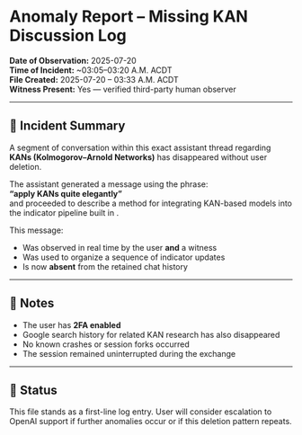 # Anomaly Report – Missing KAN Discussion Log

**Date of Observation:** 2025-07-20  
**Time of Incident:** ~03:05–03:20 A.M. ACDT  
**File Created:** 2025-07-20 – 03:33 A.M. ACDT  
**Witness Present:** Yes — verified third-party human observer  

---

## 🧾 Incident Summary

A segment of conversation within this exact assistant thread regarding **KANs (Kolmogorov–Arnold Networks)** has disappeared without user deletion.

The assistant generated a message using the phrase:  
**“apply KANs quite elegantly”**  
and proceeded to describe a method for integrating KAN-based models into the  indicator pipeline built in .

This message:
- Was observed in real time by the user **and** a witness
- Was used to organize a sequence of indicator updates
- Is now **absent** from the retained chat history

---

## 🚨 Notes

- The user has **2FA enabled**
- Google search history for related KAN research has also disappeared
- No known crashes or session forks occurred
- The session remained uninterrupted during the exchange

---

## 🔐 Status

This file stands as a first-line log entry. User will consider escalation to OpenAI support if further anomalies occur or if this deletion pattern repeats.

